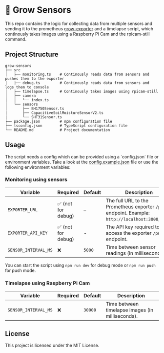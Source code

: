 # 🌱 Grow Sensors

This repo contains the logic for collecting data from multiple sensors and sending it to the prometheus [grow-exporter](https://github.com/redii/grow-exporter) and a timelapse script, which continously takes images using a Raspberry Pi Cam and the rpicam-still command.

## Project Structure

```
grow-sensors
├── src
│   ├── monitoring.ts    # Continously reads data from sensors and pushes them to the exporter
│   ├── debug.ts         # Continously reads data from sensors and logs them to console
│   ├── timelapse.ts     # Continously takes images using rpicam-still
│   ├── camera
|   |   └── index.ts
│   └── sensors
│       ├── BH1750Sensor.ts
|       ├── CapacitiveSoilMoistureSensorV2.ts
|       └── SHT31Sensor.ts
├── package.json         # npm configuration file
├── tsconfig.json        # TypeScript configuration file
└── README.md            # Project documentation
```

## Usage

The script needs a config which can be provided using a ´config.json´ file or environment variables. Take a look at the [config.example.json](https://github.com/redii/grow-sensors/blob/main/config.example.json) file or use the following environment variables:

### Monitoring using sensors

| Variable             | Required           | Default | Description                                                                                      |
| -------------------- | ------------------ | ------- | ------------------------------------------------------------------------------------------------ |
| `EXPORTER_URL`       | ✅ (not for debug) | –       | The full URL to the Prometheus exporter `/push` endpoint. Example: `http://localhost:3000/push`. |
| `EXPORTER_API_KEY`   | ✅ (not for debug) | -       | The API key required to access the exporter `/push` endpoint.                                    |
| `SENSOR_INTERVAL_MS` | ❌                 | `5000`  | Time between sensor readings (in milliseconds).                                                  |

You can start the script using `npm run dev` for debug mode or `npm run push` for push mode.

### Timelapse using Raspberry Pi Cam

| Variable             | Required | Default | Description                                      |
| -------------------- | -------- | ------- | ------------------------------------------------ |
| `SENSOR_INTERVAL_MS` | ❌       | `30000` | Time between timelapse images (in milliseconds). |

## License

This project is licensed under the MIT License.
